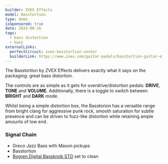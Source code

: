 ```yaml
---
builder: ZVEX Effects
model: Basstortion
type: demo
isSponsored: true
date: 2024-08-16
tags:
  - bass distortion
  - bass
externalLinks:
  perfectCircuit: zvex-basstortion-vexter
  builderLink: https://www.zvex.com/guitar-pedals/basstortion-guitar-effects-pedal
---
```


The Basstortion by ZVEX Effects delivers exactly what it says on the packaging: great bass distortion.

The controls are as simple as it gets for overdrive/distortion pedals: **DRIVE**, **TONE** and **VOLUME**. Additionally, there is a toggle to switch between **BRIGHT** and **DARK** mode.

Whilst being a simple distortion box, the Basstorion has a versatile range from bright clang for aggressive punk rock, smooth saturation for subtle presence and can be driven to fuzz-like distortion while retaining ample amounts of low end.

### Signal Chain

- Greco Jazz Bass with Maxon pickups
- Basstortion
- [Bogren Digital Bassknob STD](https://bogrendigital.com/collections/ampknob/products/bassknob-std) set to clean
